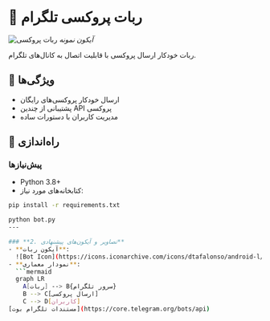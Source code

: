 # 🤖 ربات پروکسی تلگرام  

![ربات پروکسی](bot-icon.png) *آیکون نمونه*

ربات خودکار ارسال پروکسی با قابلیت اتصال به کانال‌های تلگرام.

## 🚀 ویژگی‌ها  
- ارسال خودکار پروکسی‌های رایگان  
- پشتیبانی از چندین API پروکسی  
- مدیریت کاربران با دستورات ساده  

## 🔧 راه‌اندازی  

### پیش‌نیازها  
- Python 3.8+  
- کتابخانه‌های مورد نیاز:  

```bash
pip install -r requirements.txt

python bot.py
---

### **2. تصاویر و آیکون‌های پیشنهادی**  
- **آیکون ربات**:  
  ![Bot Icon](https://icons.iconarchive.com/icons/dtafalonso/android-l/512/Proxy-Proxy-icon.png) *(سایز 512x512)*  
- **نمودار معماری**:  
  ```mermaid
  graph LR
    A[ربات] --> B{سرور تلگرام}
    B --> C[ارسال پروکسی]
    C --> D[کاربران]
[مستندات تلگرام بوت](https://core.telegram.org/bots/api)
